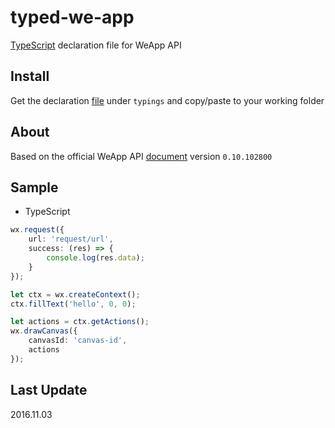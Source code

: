 # typed-we-app
[TypeScript](http://www.typescriptlang.org) declaration file for WeApp API

## Install
Get the declaration [file](./typings/we-app.d.ts) under `typings` and copy/paste to your working folder

## About
Based on the official WeApp API [document](https://mp.weixin.qq.com/debug/wxadoc/dev/api/) version `0.10.102800`

## Sample
* TypeScript
```typescript
wx.request({
    url: 'request/url',
    success: (res) => {
        console.log(res.data);
    }
});

let ctx = wx.createContext();
ctx.fillText('hello', 0, 0);

let actions = ctx.getActions();
wx.drawCanvas({
    canvasId: 'canvas-id',
    actions
});
```

## Last Update
2016.11.03